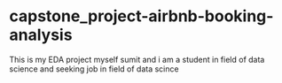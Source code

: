 # capstone_project-airbnb-booking-analysis
This is my EDA project myself sumit and i am a student in field of  data science and seeking job in field of data scince
